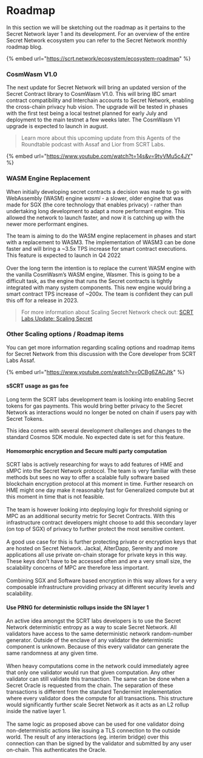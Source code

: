 # Roadmap

In this section we will be sketching out the roadmap as it pertains to the Secret Network layer 1 and its development. For an overview of the entire Secret Network ecosystem you can refer to the Secret Network monthly roadmap blog.

{% embed url="https://scrt.network/ecosystem/ecosystem-roadmap" %}

### CosmWasm V1.0

The next update for Secret Network will bring an updated version of the Secret Contract library to CosmWasm V1.0. This will bring IBC smart contract compatibility and Interchain accounts to Secret Network, enabling the cross-chain privacy hub vision. The upgrade will be tested in phases with the first test being a local testnet planned for early July and deployment to the main testnet a few weeks later. The CosmWasm V1 upgrade is expected to launch in august.

> Learn more about this upcoming update from this Agents of the Roundtable podcast with Assaf and Lior from SCRT Labs.

{% embed url="https://www.youtube.com/watch?t=14s&v=9tyVMu5c4JY" %}

### WASM Engine Replacement

When initially developing secret contracts a decision was made to go with WebAssembly (WASM) engine _wasmi_ - a slower, older engine that was made for SGX (the core technology that enables privacy) - rather than undertaking long development to adapt a more performant engine. This allowed the network to launch faster, and now it is catching up with the newer more performant engines.&#x20;

The team is aiming to do the WASM engine replacement in phases and start with a replacement to WASM3. The implementation of WASM3 can be done faster and will bring a \~3.5x TPS increase for smart contract executions. This feature is expected to launch in Q4 2022\
\
Over the long term the intention is to replace the current WASM engine with the vanilla CosmWasm’s WASM engine, Wasmer. This is going to be a difficult task, as the engine that runs the Secret contracts is tightly integrated with many system components. This new engine would bring a smart contract TPS increase of \~200x. The team is confident they can pull this off for a release in 2023.

> For more information about Scaling Secret Network check out: [SCRT Labs Update: Scaling Secret](https://scrt.network/blog/scrt-labs-update-scaling-secrets)&#x20;

### Other Scaling options / Roadmap items

You can get more information regarding scaling options and roadmap items for Secret Network from this discussion with the Core developer from SCRT Labs Assaf.

{% embed url="https://www.youtube.com/watch?v=0CBg6ZACJtk" %}

#### sSCRT usage as gas fee

Long term the SCRT labs development team is looking into enabling Secret tokens for gas payments. This would bring better privacy to the Secret Network as interactions would no longer be noted on chain if users pay with Secret Tokens.&#x20;

This idea comes with several development challenges and changes to the standard Cosmos SDK module. No expected date is set for this feature.

#### Homomorphic encryption and Secure multi party computation

SCRT labs is actively researching for ways to add features of HME and sMPC into the Secret Network protocol. The team is very familiar with these methods but sees no way to offer a scalable fully software based blockchain encryption protocol at this moment in time. Further research on HME might one day make it reasonably fast for Generalized compute but at this moment in time that is not feasible.\
\
The team is however looking into deploying logiv for threshold signing or MPC as an additional security metric for Secret Contracts. With this infrastructure contract developers might choose to add this secondary layer (on top of SGX) of privacy to further protect the most sensitive content.\
\
A good use case for this is further protecting private or encryption keys that are hosted on Secret Network. Jackal, AlterDapp, Serenity and more applications all use private on-chain storage for private keys in this way. These keys don't have to be accessed often and are a very small size, the scalability concerns of MPC are therefore less important.\
\
Combining SGX and Software based encryption in this way allows for a very composable infrastructure providing privacy at different security levels and scalability.

#### Use PRNG for deterministic rollups inside the SN layer 1

An active idea amongst the SCRT labs developers is to use the Secret Network deterministic entropy as a way to scale Secret Network. All validators have access to the same deterministic network random-number generator. Outside of the enclave of any validator the deterministic component is unknown. Because of this every validator can generate the same randomness at any given time. \
\
When heavy computations come in the network could immediately agree that only one validator would run that given computation. Any other validator can still validate this transaction. The same can be done when a Secret Oracle is requested from the chain. The separation of these transactions is different from the standard Tendermint implementation where every validator does the compute for all transactions. This structure would significantly further scale Secret Network as it acts as an L2 rollup inside the native layer 1.\
\
The same logic as proposed above can be used for one validator doing non-deterministic actions like issuing a TLS connection to the outside world. The result of any interactions (eg. interim bridge) over this connection can than be signed by the validator and submitted by any user on-chain. This authenticates the Oracle.

